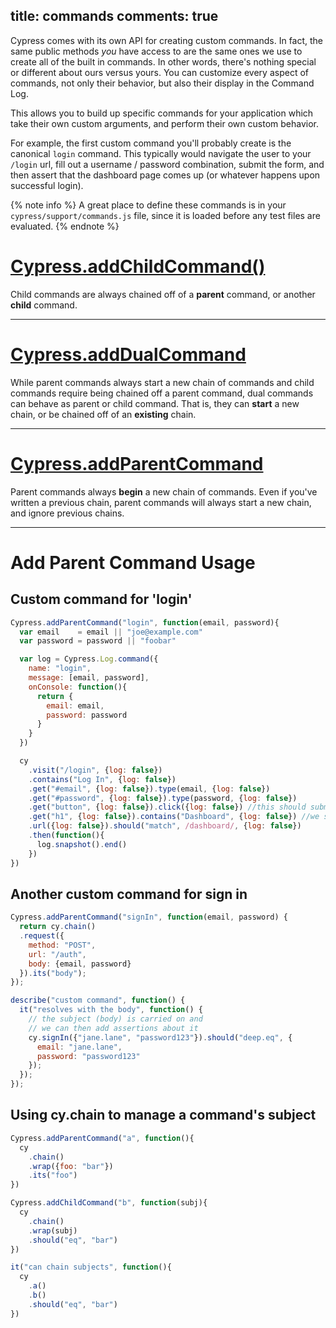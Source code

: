 title: commands
comments: true
---

Cypress comes with its own API for creating custom commands. In fact, the same public methods *you* have access to are the same ones we use to create all of the built in commands. In other words, there's nothing special or different about ours versus yours. You can customize every aspect of commands, not only their behavior, but also their display in the Command Log.

This allows you to build up specific commands for your application which take their own custom arguments, and perform their own custom behavior.

For example, the first custom command you'll probably create is the canonical `login` command. This typically would navigate the user to your `/login` url, fill out a username / password combination, submit the form, and then assert that the dashboard page comes up (or whatever happens upon successful login).

{% note info  %}
A great place to define these commands is in your `cypress/support/commands.js` file, since it is loaded before any test files are evaluated.
{% endnote %}

# [Cypress.addChildCommand()]()

Child commands are always chained off of a **parent** command, or another **child** command.

***

# [Cypress.addDualCommand]()

While parent commands always start a new chain of commands and child commands require being chained off a parent command, dual commands can behave as parent or child command. That is, they can **start** a new chain, or be chained off of an **existing** chain.

***

# [Cypress.addParentCommand](#add-parent-command-usage)

Parent commands always **begin** a new chain of commands. Even if you've written a previous chain, parent commands will always start a new chain, and ignore previous chains.

***

# Add Parent Command Usage

## Custom command for 'login'
```javascript
Cypress.addParentCommand("login", function(email, password){
  var email    = email || "joe@example.com"
  var password = password || "foobar"

  var log = Cypress.Log.command({
    name: "login",
    message: [email, password],
    onConsole: function(){
      return {
        email: email,
        password: password
      }
    }
  })

  cy
    .visit("/login", {log: false})
    .contains("Log In", {log: false})
    .get("#email", {log: false}).type(email, {log: false})
    .get("#password", {log: false}).type(password, {log: false})
    .get("button", {log: false}).click({log: false}) //this should submit the form
    .get("h1", {log: false}).contains("Dashboard", {log: false}) //we should be on the dashboard now
    .url({log: false}).should("match", /dashboard/, {log: false})
    .then(function(){
      log.snapshot().end()
    })
})
```

## Another custom command for sign in

```javascript
Cypress.addParentCommand("signIn", function(email, password) {
  return cy.chain()
  .request({
    method: "POST",
    url: "/auth",
    body: {email, password}
  }).its("body");
});

describe("custom command", function() {
  it("resolves with the body", function() {
    // the subject (body) is carried on and
    // we can then add assertions about it
    cy.signIn({"jane.lane", "password123"}).should("deep.eq", {
      email: "jane.lane",
      password: "password123"
    });
  });
});
```

## Using cy.chain to manage a command's subject

```javascript
Cypress.addParentCommand("a", function(){
  cy
    .chain()
    .wrap({foo: "bar"})
    .its("foo")
})

Cypress.addChildCommand("b", function(subj){
  cy
    .chain()
    .wrap(subj)
    .should("eq", "bar")
})

it("can chain subjects", function(){
  cy
    .a()
    .b()
    .should("eq", "bar")
})
```
